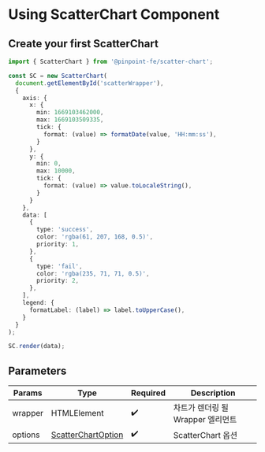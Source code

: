# Using ScatterChart Component

## Create your first ScatterChart

```typescript title="Create ScatterChart"
import { ScatterChart } from '@pinpoint-fe/scatter-chart';

const SC = new ScatterChart(
  document.getElementById('scatterWrapper'), 
  {
    axis: {
      x: {
        min: 1669103462000,
        max: 1669103509335,
        tick: {
          format: (value) => formatDate(value, 'HH:mm:ss'),
        }
      },
      y: {
        min: 0,
        max: 10000,
        tick: {
          format: (value) => value.toLocaleString(),
        }
      }
    },
    data: [
      {
        type: 'success',
        color: 'rgba(61, 207, 168, 0.5)',
        priority: 1,
      },
      {
        type: 'fail',
        color: 'rgba(235, 71, 71, 0.5)',
        priority: 2,
      },
    ],
    legend: {
      formatLabel: (label) => label.toUpperCase(),
    }
  }
);

SC.render(data);
```

## Parameters

| Params | Type | Required | Description |
| --- | --- | --- | --- |
| wrapper | HTMLElement | ✔️ | 차트가 렌더링 될 Wrapper 엘리먼트 |
| options | <a href="/scatterchart/guide/options">ScatterChartOption</a> | ✔️ | ScatterChart 옵션 |
